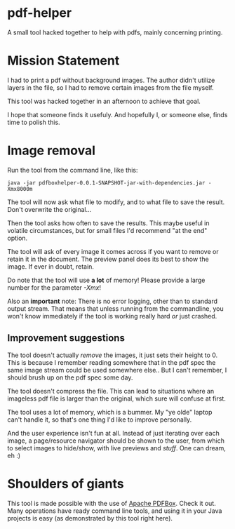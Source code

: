 # pdf-helper
A small tool hacked together to help with pdfs, mainly concerning printing.

# Mission Statement
I had to print a pdf without background images. The author didn't utilize layers in the file, so I had to remove certain images from the file myself.

This tool was hacked together in an afternoon to achieve that goal.

I hope that someone finds it usefuly. And hopefully I, or someone else, finds time to polish this.

# Image removal

Run the tool from the command line, like this:

```
java -jar pdfboxhelper-0.0.1-SNAPSHOT-jar-with-dependencies.jar -Xmx8000m
```

The tool will now ask what file to modify, and to what file to save the result. Don't overwrite the original...

Then the tool asks how often to save the results. This maybe useful in volatile circumstances, but for small files I'd recommend "at the end" option.

The tool will ask of every image it comes across if you want to remove or retain it in the document. The preview panel does its best to show the image. If ever in doubt, retain.

Do note that the tool will use __a lot__ of memory! Please provide a large number for the parameter _-Xmx_!

Also an __important__ note: There is no error logging, other than to standard output stream. That means that unless running from the commandline, you won't know immediately if the tool is working really hard _or_ just crashed.

## Improvement suggestions

The tool doesn't actually _remove_ the images, it just sets their height to 0. This is because I remember reading somewhere that in the pdf spec the same image stream could be used somewhere else.. But I can't remember, I should brush up on the pdf spec some day.

The tool doesn't compress the file. This can lead to situations where an imageless pdf file is larger than the original, which sure will confuse at first.

The tool uses a lot of memory, which is a bummer. My "ye olde" laptop can't handle it, so that's one thing I'd like to improve personally.

And the user experience isn't fun at all. Instead of just iterating over each image, a page/resource navigator should be shown to the user, from which to select images to hide/show, with live previews and _stuff_. One can dream, eh :)

# Shoulders of giants

This tool is made possible with the use of [Apache PDFBox](https://pdfbox.apache.org/). Check it out. Many operations have ready command line tools, and using it in your Java projects is easy (as demonstrated by this tool right here).
